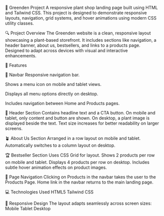 🌿 Greenden Project
A responsive plant shop landing page built using HTML and Tailwind CSS. This project is designed to demonstrate responsive layouts, navigation, grid systems, and hover animations using modern CSS utility classes.

🔍 Project Overview
The Greenden website is a clean, responsive layout showcasing a plant-based storefront. It includes sections like navigation, a header banner, about us, bestsellers, and links to a products page. Designed to adapt across devices with visual and interactive enhancements.

🚀 Features

🧭 Navbar
Responsive navigation bar.

Shows a menu icon on mobile and tablet views.

Displays all menu options directly on desktop.

Includes navigation between Home and Products pages.

🏡 Header Section
Contains headline text and a CTA button.
On mobile and tablet, only content and button are shown.
On desktop, a plant image is displayed beside the text.
Text size increases for better readability on larger screens.

🪴 About Us Section
Arranged in a row layout on mobile and tablet.
Automatically switches to a column layout on desktop.

🏆 Bestseller Section
Uses CSS Grid for layout.
Shows 2 products per row on mobile and tablet.
Displays 4 products per row on desktop.
Includes subtle hover animation effects on product images.

🔁 Page Navigation
Clicking on Products in the navbar takes the user to the Products Page.
Home link in the navbar returns to the main landing page.

💻 Technologies Used
HTML5
Tailwind CSS

📱 Responsive Design
The layout adapts seamlessly across screen sizes:
Mobile
Tablet
Desktop

